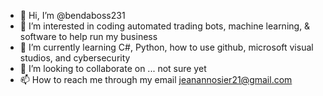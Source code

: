 - 👋 Hi, I’m @bendaboss231
- 👀 I’m interested in coding automated trading bots, machine learning, & software to help run my business
- 🌱 I’m currently learning C#, Python, how to use github, microsoft visual studios, and cybersecurity
- 💞️ I’m looking to collaborate on ... not sure yet
- 📫 How to reach me through my email jeanannosier21@gmail.com

<!---
bendaboss231/bendaboss231 is a ✨ special ✨ repository because its `README.md` (this file) appears on your GitHub profile.
You can click the Preview link to take a look at your changes.
--->
